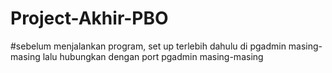 # Project-Akhir-PBO
#sebelum menjalankan program, set up terlebih dahulu di pgadmin masing-masing lalu hubungkan dengan port pgadmin masing-masing
